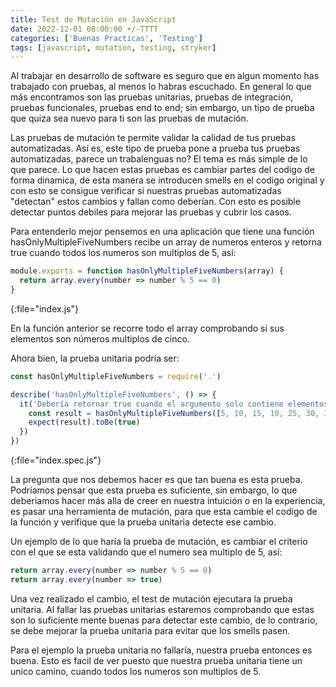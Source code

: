 ```yaml
---
title: Test de Mutación en JavaScript
date: 2022-12-01 08:00:00 +/-TTTT
categories: ['Buenas Practicas', 'Testing']
tags: [javascript, mutation, testing, stryker]
---
```


Al trabajar en desarrollo de software es seguro que en algun momento has trabajado con pruebas, al menos lo habras escuchado. En general lo que más encontramos son las pruebas unitarias, pruebas de integración, pruebas funcionales, pruebas end to end; sin embargo, un tipo de prueba que quiza sea nuevo para ti son las pruebas de mutación.

Las pruebas de mutación te permite validar la calidad de tus pruebas automatizadas. Así es, este tipo de prueba pone a prueba tus pruebas automatizadas, parece un trabalenguas no? El tema es más simple de lo que parece. Lo que hacen estas pruebas es cambiar partes del codigo de forma dinamica, de esta manera se introducen smells en el codigo original y con esto se consigue verificar si nuestras pruebas automatizadas "detectan" estos cambios y fallan como deberían. Con esto es posible detectar puntos debiles para mejorar las pruebas y cubrir los casos.

Para entenderlo mejor pensemos en una aplicación que tiene una función hasOnlyMultipleFiveNumbers recibe un array de numeros enteros y retorna true cuando todos los numeros son multiplos de 5, así:

```javascript
module.exports = function hasOnlyMultipleFiveNumbers(array) {
  return array.every(number => number % 5 == 0)
}
```
{:file="index.js"}

En la función anterior se recorre todo el array comprobando si sus elementos son números multiplos de cinco.

Ahora bien, la prueba unitaria podría ser:

```javascript
const hasOnlyMultipleFiveNumbers = require('.')

describe('hasOnlyMultipleFiveNumbers', () => {
  it('Debería retornar true cuando el argumento solo contiene elementos multiplos de cinco.', () => {
    const result = hasOnlyMultipleFiveNumbers([5, 10, 15, 10, 25, 30, 35, 40])
    expect(result).toBe(true)
  })
})
```
{:file="index.spec.js"}

La pregunta que nos debemos hacer es que tan buena es esta prueba. Podríamos pensar que esta prueba es suficiente, sin embargo, lo que deberiamos hacer más alla de creer en nuestra intuición o en la experiencia, es pasar una herramienta de mutación, para que esta cambie el codigo de la función y verifique que la prueba unitaria detecte ese cambio.

Un ejemplo de lo que haría la prueba de mutación, es cambiar el criterio con el que se esta validando que el numero sea multiplo de 5, así:

```javascript
return array.every(number => number % 5 == 0)
return array.every(number => true)
```

Una vez realizado el cambio, el test de mutación ejecutara la prueba unitaria. Al fallar las pruebas unitarias estaremos comprobando que estas son lo suficiente mente buenas para detectar este cambio, de lo contrario, se debe mejorar la prueba unitaria para evitar que los smells pasen.

Para el ejemplo la prueba unitaria no fallaría, nuestra prueba entonces es buena. Esto es facil de ver puesto que nuestra prueba unitaria tiene un unico camino, cuando todos los numeros son multiplos de 5.